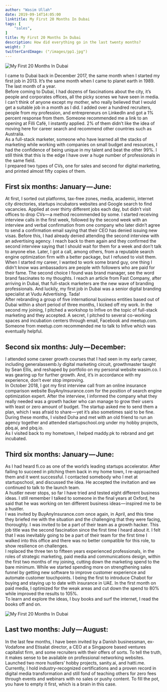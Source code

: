 ```yaml
---
author: "Wasim Ullah"
date: 2019-09-14T14:05:00
linktitle: My First 20 Months In Dubai
tags: [
    "sales",
]
title: My First 20 Months In Dubai
description: How did everything go in the last twenty months?
weight: 7
twitterCardImage: ("/images/pp1.jpg")
---
```


![My First 20 Months In Dubai](/images/pp1.jpg)



I came to Dubai back in December 2017, the same month when I started my first job in 2013. It’s the same month when I came to planet earth in 1989. The last month of a year.<br>
Before coming to Dubai, I had dozens of fascinations about the city, it’s people and corporates offices, all the picky scenes we have seen in media.<br>
I can’t think of anyone except my mother, who really believed that I would get a suitable job in a month as I did. I added over a hundred recruiters, people from my profession, and entrepreneurs on LinkedIn and got a 1% percent response from them. Someone recommended me a link to an opening at Filli Café, I instantly applied. 2% of them didn’t like the idea of moving here for career search and recommend other countries such as Australia.<br>
As a full-stack marketer, someone who have learned all the stacks of marketing while working with companies on small budget and resources, I had the confidence of being unique in my talent and beat the other 99%. I still think that this is the edge I have over a huge number of professionals in the same field.<br>
I prepared two types of CVs, one for sales and second for digital marketing, and printed almost fifty copies of them.

## First six months: January — June:

At first, I sorted out platforms, tax-free zones, media, academic, internet city directories, startups incubators websites and Google search to find vacancies. Applied at over thirty different jobs each day, but didn’t visit offices to drop CVs — a method recommended by some. I started receiving interview calls in the first week, followed by the second week with an interview and verbal confirmation from one company who later didn’t agree to send a confirmation email saying that their CEO has denied issuing new visas. Before this, I had already denied attending the second interview with an advertising agency. I reach back to them again and they confirmed the second interview saying that I should wait for them for a week and don’t talk to anyone else. Later, I got a call, among others, from a reputable search engine optimization firm with a better package, but I refused to visit them.<br>
When I started my career, I wanted to work some brand guy, one thing I didn’t know was ambassadors are people with followers who are paid for their fame. The second choice I found was brand manager, see the word brand fascinates to my thoughts. I reach an article from Fast Company, after arriving in Dubai, that full-stack marketers are the new wave of branding professionals. And luckily, my first job in Dubai was a senior digital branding specialist at Vudu Advertising. Tada!<br>
After rebranding a group of five international business entities based out of Dubai within a short period of three months, I kicked off my work. In the second my joining, I pitched a workshop to Infive on the topic of full-stack marketing and they accepted. A secret, I pitched to several co-working spaces and incubation centers through email, Facebook and meetup.com. Someone from meetup.com recommended me to talk to Infive which was eventually helpful.

## Second six months: July — December:

I attended some career growth courses that I had seen in my early career, including generalassemb.ly digital marketing circuit, growthmaster taught by Sean Ellis, and reshaped by portfolio on my personal website wasim.co. I was gearing up for further growth. And, it’s in accordance with my experience, don’t ever stop improving.<br>
In October 2018, I got my first interview call from an online insurance comparison website BuyAnyInsurance.com for the position of search engine optimization expert. After the interview, I informed the company what they really needed was a growth hacker who can manage to grow their users with least or zero amount of budget. The startup asked me to send them a plan, which I was afraid to share — yet it’s also sometimes said to be fine.<br>
During these months, I visited Doha and met with an old friend to run an agency together and attended startupschool.org under my hobby projects, pbq.ai, and pbq.io.<br>
As I visited back to my hometown, I helped maddy.pk to rebrand and get incubated.

## Third six months: January — June:

As I had heard fi.co as one of the world’s leading startups accelerator. After failing to succeed in pitching them back in my home town, I re-approached them and it went successful. I contacted somebody who I met at startupschool, and discussed the idea. He accepted the invitation and we continued to talk to the launch team.<br>
A hustler never stops, so far I have tried and tested eight different business ideas. I still remember I talked to someone in the final years at Oxford, he said that he was working on ten different business ideas — inspired me to be a hustler.<br>
I was invited by BuyAnyInsurance.com once again, in April, and this time they briefed me with the situation and the challenging that they were facing, thoroughly. I was invited to be a part of their team as a growth hacker. This job title was the second fascination since the first time I heard about it. I felt that I was inevitably going to be a part of their team for the first time I walked into this office and there was no better compatible for this role, to show resilience on challenges.<br>
I replaced the three ten to fifteen years experienced professionals, in the roles of strategic marketing, paid media and communications design, within the first two months of my joining, cutting down the marketing spend to the bare minimum. While we started spending more on strengthening sales funnel by getting new software to improve customer experience and automate customer touchpoints. I being the first to introduce Chabot for buying and staying up to date with insurance in UAE. In the first month on paid media, I optimized for the weak areas and cut down the spend to 80% while improved the results to 105%.<br>
To learn and explore the ideas, I buy books and surf the internet, I read the books off and on.

![My First 20 Months In Dubai](/images/pp3.jpg)

## Last two months: July — August:

In the last few months, I have been invited by a Danish businessman, ex-Vodafone and Etisalat director, a CEO at a Singapore based ventures capitalist firm, and some recruiters with their offers of sorts. To tell the truth, it makes sense to be available on professional networking websites. Launched two more hustlers’ hobby projects, sanity.ai, and hatti.me.<br>
Currently, I hold industry-recognized certifications and a proven record in digital media transformation and still fond of teaching others for zero fees through events and webinars with no sales or pushy content. To fill the pot, you have to empty it first, which is a brain in this case.
